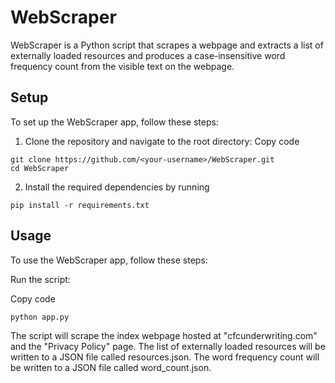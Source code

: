 # WebScraper
WebScraper is a Python script that scrapes a webpage and extracts a list of externally loaded resources and produces a case-insensitive word frequency count from the visible text on the webpage.

## Setup
To set up the WebScraper app, follow these steps:

1. Clone the repository and navigate to the root directory:
Copy code
```
git clone https://github.com/<your-username>/WebScraper.git
cd WebScraper
```
2. Install the required dependencies by running 
```
pip install -r requirements.txt
```
## Usage
To use the WebScraper app, follow these steps:

Run the script:

Copy code
```
python app.py
```
The script will scrape the index webpage hosted at "cfcunderwriting.com" and the "Privacy Policy" page.
The list of externally loaded resources will be written to a JSON file called resources.json.
The word frequency count will be written to a JSON file called word_count.json.